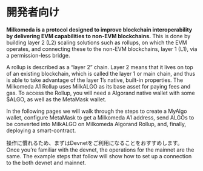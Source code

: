 # 開発者向け

**Milkomeda is a protocol designed to improve blockchain interoperability by delivering EVM capabilities to non-EVM blockchains.** This is done by building layer 2 (L2) scaling solutions such as rollups, on which the EVM operates, and connecting these to the non-EVM blockchains, layer 1 (L1), via a permission-less bridge.

A rollup is described as a “layer 2” chain. Layer 2 means that it lives on top of an existing blockchain, which is called the layer 1 or main chain, and thus is able to take advantage of the layer 1’s native, built-in properties. The Milkomeda A1 Rollup uses MilkALGO as its base asset for paying fees and gas. To access the Rollup, you will need a Algorand native wallet with some $ALGO, as well as the MetaMask wallet.

In the following pages we will walk through the steps to create a MyAlgo wallet, configure MetaMask to get a Milkomeda A1 address,  send ALGOs to be converted into MilkALGO on Milkomeda Algorand Rollup, and, finally, deploying a smart-contract.

操作に慣れるため、まずはDevnetをご利用になることをおすすめします。 Once you’re familiar with the devnet, the operations for the mainnet are the same. The example steps that follow will show how to set up a connection to the both devnet and mainnet.
